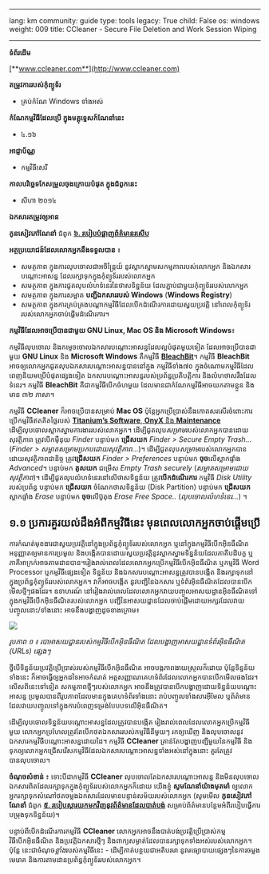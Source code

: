 

---

lang: km
community: guide
type: tools
legacy: True
child: False
os: windows
weight: 009
title: CCleaner - Secure File Deletion and Work Session Wiping

---

**ទំព័រដើម**

[**www.ccleaner.com**](http://www.ccleaner.com)

**តម្រូវការរបស់កុំព្យូទ័រ**

- គ្រប់កំណែ Windows ទាំងអស់

**កំណែកម្មវិធីដែលប្រើ ក្នុងមគ្គុទ្ទេសក៍ណែនាំនេះ**

- ៤.១៦

**អាជ្ញាប័ណ្ណ**

- កម្មវិធីសេរី

**កាលបរិច្ឆេទកែសម្រួលចុងក្រោយបំផុត ក្នុងជំពូកនេះ**

- សីហា ២០១៤

**ឯកសារតម្រូវឲ្យអាន**

**កូនសៀវភៅណែនាំ** ជំពូក [**៦. របៀបបំផ្លាញព័ត៌មានរសើប**](/km/chapter-6)

**អត្ថប្រយោជន៍ដែលលោកអ្នកនឹងទទួលបាន** ៖

- សមត្ថភាព ក្នុងការលុបចោលជាអចិន្ត្រៃយ៍ នូវស្លាកស្នាមសកម្មភាពរបស់លោកអ្នក និងឯកសារបណ្តោះអាសន្ន ដែលរក្សាទុកក្នុងកុំព្យូទ័ររបស់លោកអ្នក
- សមត្ថភាព ក្នុងការជូតលុបលំហទំនេរនៃថាសទិន្នន័យ ដែលភ្ជាប់ជាមួយកុំព្យូទ័ររបស់លោកអ្នក
- សមត្ថភាព ក្នុងការសម្អាត **បញ្ជីឯកសាររបស់ Windows** (**Windows Registry**)
- សមត្ថភាព ក្នុងការគ្រប់គ្រងបណ្តាកម្មវិធីដែលបើកដំណើរការដោយស្វយប្រវត្តិ នៅពេលកុំព្យូទ័ររបស់លោកអ្នកចាប់ផ្ដើមដំណើរការ។

**កម្មវិធីដែលអាចប្រើបានជាមួយ GNU Linux, Mac OS និង Microsoft Windows**៖

កម្មវិធីលុបចោល និងកម្ទេចចោលឯកសារបណ្តោះអាសន្នដែលល្អបំផុតមួយទៀត ដែលអាចប្រើបានជាមួយ **GNU Linux** និង **Microsoft Windows** គឺកម្មវិធី [**BleachBit**](http://bleachbit.sourceforge.net/)។ កម្មវិធី **BleachBit** អាចឲ្យលោកអ្នកជូតលុបឯកសារបណ្តោះអាសន្នបាននៅក្នុង កម្មវិធីទាំង៧០ ក្នុងចំណោមកម្មវិធីដែលពេញនិយមប្រើបំផុតផ្សេងទៀត ឯកសារបណ្តោះអាសន្នរបស់ប្រព័ន្ធប្រតិបត្តិការ និងលំហថាសរឹងដែលទំនេរ។ កម្មវិធី **BleachBit** គឺជាកម្មវិធីបើកចំហមួយ ដែលមានជាកំណែកម្មវិធីអាចយកតាមខ្លួន និងមាន ៣២ ភាសា។

កម្មវិធី **CCleaner** ក៏អាចប្រើបានសម្រាប់ **Mac OS** ប៉ុន្តែអ្នកប្រើប្រាស់នឹងកោតសរសើរចំពោះការប្រើកម្មវិធីឥតគិតថ្លៃរបស់ [**Titanium’s Software**, **OnyX** និង **Maintenance**](http://www.titanium.free.fr/) ដើម្បីលុបចោលស្លាកស្នាមការងាររបស់លោកអ្នក។ ដើម្បីជូតលុប*សម្រាម*របស់លោកអ្នកបានដោយសុវត្ថិភាព ត្រូវបើកម៉ឺនុយ *Finder* បន្ទាប់មក **ជ្រើសយក** *Finder > Secure Empty Trash...* (*Finder > សម្អាតសម្រាមប្រកបដោយសុវត្ថិភាព…*)។ ដើម្បីជូតលុប*សម្រាម*របស់លោកអ្នកបានដោយសុវត្ថិភាពជានិច្ច ត្រូវ**ជ្រើសយក** *Finder > Preferences* បន្ទាប់មក **ចុច**លើស្លាកផ្ទាំង *Advanced*។ បន្ទាប់មក **គូសយក** ជម្រើស *Empty Trash securely* (*សម្អាតសម្រាមដោយសុវត្ថិភាព*)។ ដើម្បីជូតលុបលំហទំនេរនៅលើថាសទិន្នន័យ ត្រូវ**បើកដំណើរការ** កម្មវិធី *Disk Utility* របស់ប្រព័ន្ធ បន្ទាប់មក **ជ្រើសយក** ចំណែកថាសទិន្នន័យ (Disk Partition) បន្ទាប់មក **ជ្រើសយក**ស្លាកផ្ទាំង *Erase* បន្ទាប់មក **ចុច**លើប៊ូតុង *Erase Free Space..* (*លុបចោលលំហទំនេរ…*) ។ 

## ១.១ ប្រការគួរយល់ដឹងអំពីកម្មវិធីនេះ មុនពេលលោកអ្នកចាប់ផ្តើមប្រើ ##

ការកំណត់មុខងារជាស្វយប្រវត្តិនៅក្នុងប្រព័ន្ធកុំព្យូទ័ររបស់លោកអ្នក ឬនៅក្នុងកម្មវិធីបើកអ៊ិនធឺណិត អនុញ្ញាតឲ្យមានការប្រមូល និងបង្កើតបានដោយស្វយប្រវត្តិនូវស្លាកស្នាមទិន្នន័យដែលភាគីបដិបក្ខ ឬភាគីអាក្រក់អាចតាមដានបាន។រៀងរាល់ពេលដែលលោកអ្នកប្រើកម្មវិធីបើកអ៊ិនធឺណិត ឬកម្មវិធី Word Processor ឬកម្មវិធីផ្សេងទៀត ទិន្នន័យ និងឯកសារបណ្តោះអាសន្នត្រូវបានបង្កើត និងរក្សាទុកនៅក្នុងប្រព័ន្ធកុំព្យូទ័ររបស់លោកអ្នក។ វាក៏អាចបង្កើត នូវបញ្ជីនៃឯកសារ ឬទំព័រអ៊ិនធឺណិតដែលបានបើកមើលថ្មីៗផងដែរ។ ឧទាហរណ៍ នៅរៀងរាល់ពេលដែលលោកអ្នកវាយបញ្ចូលអាសយដ្ឋានអ៊ិនធឺណិតទៅក្នុងកម្មវិធីបើកអ៊ិនធឺណិតរបស់លោកអ្នក បញ្ជីនៃអាសយដ្ឋានដែលចាប់ផ្តើមដោយអក្សរដែលវាយបញ្ចូលនោះ/ទាំងនោះ អាចនឹងបង្ហាញដូចខាងក្រោម៖

![](/sbox/screen/ccleaner-en-1/00.png)

*រូបភាព ១ ៖ របាអាសយដ្ឋានរបស់កម្មវិធីបើកអ៊ិនធឺណិត ដែលបង្ហាញអាសយដ្ឋានទំព័រអ៊ិនធឺណិត (URLs) ផ្សេងៗ*

ថ្វីបើទិន្នន័យប្រវត្តិប្រើប្រាស់របស់កម្មវិធីបើកអ៊ិនធឺណិត អាចបង្កភាពងាយស្រួលក៏ដោយ ប៉ុន្តែទិន្នន័យទាំងនេះ ក៏អាចធ្វើឲ្យអ្នកដទៃអាចកំណត់ អត្តសញ្ញាណគេហទំព័រដែលលោកអ្នកបានបើកមើលផងដែរ។ លើសពីនេះទៅទៀត សកម្មភាពថ្មីៗរបស់លោកអ្នក អាចនឹងត្រូវបានបើកបង្ហាញដោយទិន្នន័យបណ្តោះអាសន្ន ប្រមូលបានពីរូបភាពដែលមានក្នុងគេហទំព័រទាំងនោះ រាប់បញ្ចូលទាំងសារអ៊ីមែល ឬព័ត៌មានដែលវាយបញ្ចូលទៅក្នុងការបំពេញទម្រង់បែបបទលើអ៊ិនធឺណិត។

ដើម្បីលុបចោលទិន្នន័យបណ្តោះអាសន្នដែលត្រូវបានបង្កើត រៀងរាល់ពេលដែលលោកអ្នកប្រើកម្មវិធីមួយ លោកអ្នកប្រហែលត្រូវតែបើកថតឯកសាររបស់កម្មវិធីនីមួយៗ រកឲ្យឃើញ និងលុបចោលនូវឯកសារកម្មវិធីបណ្តោះអាសន្នដោយដៃ។ កម្មវិធី **CCleaner** គ្រាន់តែបង្ហាញបញ្ជីមួយនៃកម្មវិធី និងទុកឲ្យលោកអ្នកជ្រើសរើសកម្មវិធីដែលឯកសារបណ្តោះអាសន្នទាំងអស់នៅក្នុងនោះ គួរតែត្រូវបានលុបចោល។

**ចំណុចសំខាន់** ៖ ទោះបីជាកម្មវិធី **CCleaner** លុបចោលតែឯកសារបណ្តោះអាសន្ន និងមិនលុបចោលឯកសារពិតដែលរក្សាទុកក្នុងកុំព្យូទ័ររបស់លោកអ្នកក៏ដោយ យើងខ្ញុំ **សូមណែនាំយ៉ាងមុតមាំ** ឲ្យលោកអ្នករក្សាទុកសំណៅថតចម្លងឯកសារដែលមានបន្ទាន់សម័យរបស់លោកអ្នក (សូមមើល **កូនសៀវភៅណែនាំ** ជំពូក [**៥. របៀបស្តារយកមកវិញនូវព័ត៌មានដែលបាត់បង់**](/km/chapter-5) សម្រាប់ព័ត៌មានបន្ថែមអំពីរបៀបធ្វើការបម្រុងទុកទិន្នន័យ)។ 

បន្ទាប់ពីបើកដំណើរការកម្មវិធី **CCleaner**  លោកអ្នកអាចនឹងបាត់បង់ប្រវត្តិប្រើប្រាស់កម្មវិធីបើកអ៊ិនធឺណិត និងប្រវត្តិឯកសារថ្មីៗ និងពាក្យសម្ងាត់ដែលបានរក្សាទុកទាំងអស់របស់លោកអ្នក។ ប៉ុន្តែ នេះជាចំណុច*ខ្លាំង*របស់កម្មវិធីនេះ - ដើម្បីកាត់បន្ថយជាអតិបរមា នូវមធ្យោបាយផ្សេងៗនៃការចម្លងមេរោគ និងការតាមដានប្រព័ន្ធកុំព្យូទ័ររបស់លោកអ្នក។

